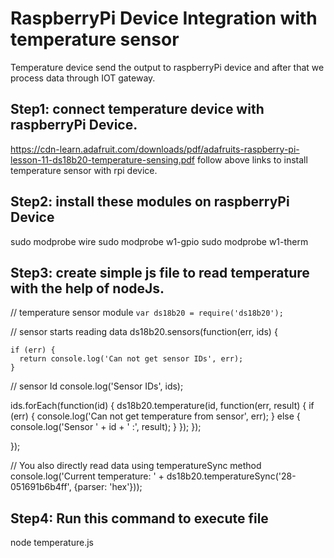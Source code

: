 # RaspberryPi Device Integration with temperature sensor

Temperature device send the output to raspberryPi device and after that we process data through IOT gateway. 

## Step1: connect temperature device with raspberryPi Device.
https://cdn-learn.adafruit.com/downloads/pdf/adafruits-raspberry-pi-lesson-11-ds18b20-temperature-sensing.pdf
follow above links to install temperature sensor with rpi device.


## Step2: install these modules on raspberryPi Device 

sudo modprobe wire
sudo modprobe w1-gpio
sudo modprobe w1-therm

## Step3: create simple js file to read temperature with the help of nodeJs.

// temperature sensor module 
`var ds18b20 = require('ds18b20');`


// sensor starts reading data
ds18b20.sensors(function(err, ids) {

    if (err) {
      return console.log('Can not get sensor IDs', err);
    }

  // sensor Id
  console.log('Sensor IDs', ids);

   ids.forEach(function(id) {
      ds18b20.temperature(id, function(err, result) {
        if (err) {
          console.log('Can not get temperature from sensor', err);
        } else {
          console.log('Sensor ' + id + ' :', result);
        }
      });
    });

});

// You also directly read data using temperatureSync method
console.log('Current temperature: ' + ds18b20.temperatureSync('28-051691b6b4ff', {parser: 'hex'}));

## Step4: Run this command to execute file 
node temperature.js


